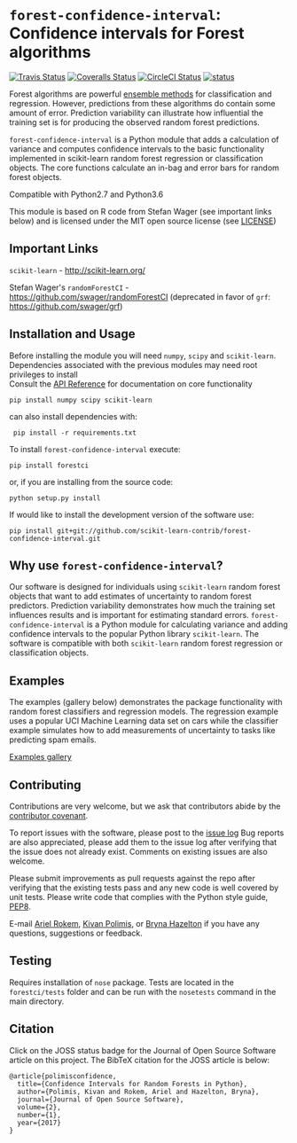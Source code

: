 # `forest-confidence-interval`: Confidence intervals for Forest algorithms

[![Travis Status](https://travis-ci.org/scikit-learn-contrib/forest-confidence-interval.svg?branch=master)](https://travis-ci.org/scikit-learn-contrib/forest-confidence-interval)
[![Coveralls Status](https://coveralls.io/repos/scikit-learn-contrib/forest-confidence-interval/badge.svg?branch=master&service=github)](https://coveralls.io/r/scikit-learn-contrib/forest-confidence-interval)
[![CircleCI Status](https://circleci.com/gh/scikit-learn-contrib/forest-confidence-interval.svg?style=shield&circle-token=:circle-token)](https://circleci.com/gh/scikit-learn-contrib/forest-confidence-interval/tree/master)
[![status](http://joss.theoj.org/papers/b40f03cc069b43b341a92bd26b660f35/status.svg)](http://joss.theoj.org/papers/b40f03cc069b43b341a92bd26b660f35)

Forest algorithms are powerful
[ensemble methods](http://scikit-learn.org/stable/modules/classes.html#module-sklearn.ensemble) for classification and regression. However, predictions from these algorithms do contain some amount of error. Prediction variability can illustrate how influential
the training set is for producing the observed random forest predictions.

`forest-confidence-interval` is a Python module that adds a calculation of
variance and computes confidence intervals to the basic functionality
implemented in scikit-learn random forest regression or classification objects.
The core functions calculate an in-bag and error bars for random forest
objects.

Compatible with Python2.7 and Python3.6

This module is based on R code from Stefan Wager (see important links below)
and is licensed under the MIT open source license (see [LICENSE](LICENSE))

## Important Links
`scikit-learn` - http://scikit-learn.org/

Stefan Wager's `randomForestCI` - https://github.com/swager/randomForestCI (deprecated in favor of `grf`: https://github.com/swager/grf)

## Installation and Usage
Before installing the module you will need `numpy`, `scipy` and `scikit-learn`.  
Dependencies associated with the previous modules may need root privileges to install  
Consult the [API Reference](http://contrib.scikit-learn.org/forest-confidence-interval/reference/index.html) for documentation on core functionality

```
pip install numpy scipy scikit-learn
```
can also install dependencies with:

```
 pip install -r requirements.txt
 ```

To install `forest-confidence-interval` execute:
```
pip install forestci
```

or, if you are installing from the source code:
```shell
python setup.py install
```

If would like to install the development version of the software use:

```shell
pip install git+git://github.com/scikit-learn-contrib/forest-confidence-interval.git
```
## Why use `forest-confidence-interval`?
Our software is designed for individuals using `scikit-learn` random forest objects that want to add estimates of uncertainty to random forest predictors. Prediction variability demonstrates how much the training set influences results and is important for estimating standard errors. `forest-confidence-interval` is a Python module for calculating variance and adding confidence intervals to the popular Python library `scikit-learn`. The software is compatible with both `scikit-learn` random forest regression or classification objects.

## Examples

The examples (gallery below) demonstrates the package functionality with random forest classifiers and regression models.
The regression example uses a popular UCI Machine Learning data set on cars while the classifier example simulates how to add measurements of uncertainty to tasks like predicting spam emails.

[Examples gallery](http://contrib.scikit-learn.org/forest-confidence-interval/auto_examples/index.html)

## Contributing

Contributions are very welcome, but we ask that contributors abide by the
[contributor covenant]([http://contributor-covenant.org/version/1/4/).

To report issues with the software, please post to the
[issue log](https://github.com/scikit-learn-contrib/forest-confidence-interval/issues)
Bug reports are also appreciated, please add them to the issue log after
verifying that the issue does not already exist.
Comments on existing issues are also welcome.

Please submit improvements as pull requests against the repo after verifying
that the existing tests pass and any new code is well covered by unit tests.
Please write code that complies with the Python style guide,
[PEP8](https://www.python.org/dev/peps/pep-0008/).

E-mail [Ariel Rokem](mailto:arokem@gmail.com), [Kivan Polimis](mailto:kivan.polimis@gmail.com), or [Bryna Hazelton](mailto:brynah@phys.washington.edu ) if you have any questions, suggestions or feedback.

## Testing
Requires installation of `nose` package. Tests are located in the `forestci/tests` folder
and can be run with the `nosetests` command in the main directory.

## Citation
Click on the JOSS status badge for the Journal of Open Source Software article on this project.
The BibTeX citation for the JOSS article is below:  

```
@article{polimisconfidence,
  title={Confidence Intervals for Random Forests in Python},
  author={Polimis, Kivan and Rokem, Ariel and Hazelton, Bryna},
  journal={Journal of Open Source Software},
  volume={2},
  number={1},
  year={2017}
}
```
